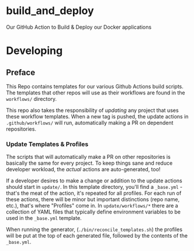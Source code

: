 # build_and_deploy
Our GitHub Action to Build &amp; Deploy our Docker applications


# Developing

## Preface
This Repo contains templates for our various Github Actions build scripts.
The templates that other repos will use as their workflows are found in the `workflows/` directory.

This repo also takes the responsibility of _updating_ any project that uses these workflow templates.
When a new tag is pushed, the update actions in `.github/workflows/` will run, automatically making a PR on dependent repositories.


### Update Templates & Profiles
The scripts that will automatically make a PR on other repositories is basically the same for every project.
To keep things sane and reduce developer workload, the _actual_ actions are auto-generated, too!

If a developer desires to make a change or addition to the update actions should start in `update/`.
In this template directory, you'll find a `_base.yml` - that's the meat of the action, it's repeated for all profiles.
For each run of these actions, there will be minor but important distinctions (repo name, etc.), that's where "Profiles" come in.
In `update/workflows/*` there are a collection of YAML files that typically define environment variables to be used in the `_base.yml` template.

When running the generator, (`./bin/reconcile_templates.sh`) the profiles will be put at the top of each generated file, followed by the contents of the `_base.yml`.
